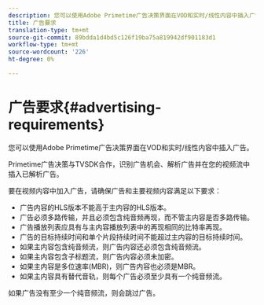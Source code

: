 ```yaml
---
description: 您可以使用Adobe Primetime广告决策界面在VOD和实时/线性内容中插入广告。
title: 广告要求
translation-type: tm+mt
source-git-commit: 89bdda1d4bd5c126f19ba75a819942df901183d1
workflow-type: tm+mt
source-wordcount: '226'
ht-degree: 0%

---
```



# 广告要求{#advertising-requirements}

您可以使用Adobe Primetime广告决策界面在VOD和实时/线性内容中插入广告。

<!--<a id="section_A2966DC850E140FE9400A1D9E412F819"></a>-->

Primetime广告决策与TVSDK合作，识别广告机会、解析广告并在您的视频流中插入已解析广告。

要在视频内容中加入广告，请确保广告和主要视频内容满足以下要求：

* 广告内容的HLS版本不能高于主内容的HLS版本。
* 广告必须多路传输，并且必须包含纯音频再现，而不管主内容是否多路传输。
* 广告播放列表应具有与主内容播放列表中的再现相同的比特率再现。
* 广告的目标持续时间和单个片段持续时间不能超过主内容的目标持续时间。
* 如果主内容包含纯音频流，则广告内容还必须包含纯音频流。
* 如果主内容包含子标题流，则广告内容必须未加密。
* 如果主内容是多位速率(MBR)，则广告内容也必须是MBR。
* 如果主内容具有替代音轨，则每个广告必须至少具有一个纯音频流。

如果广告没有至少一个纯音频流，则会跳过广告。